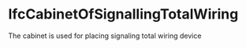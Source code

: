 IfcCabinetOfSignallingTotalWiring
=================================
The cabinet is used for placing signaling total wiring device


